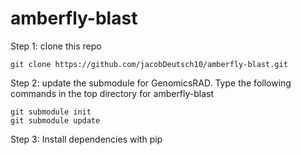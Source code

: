 # amberfly-blast
Step 1: clone this repo
```
git clone https://github.com/jacobDeutsch10/amberfly-blast.git
```
Step 2: update the submodule for GenomicsRAD. Type the following commands in the top directory for amberfly-blast
```
git submodule init
git submodule update
```
Step 3: Install dependencies with pip
